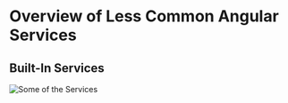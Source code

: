 # Overview of Less Common Angular Services

## Built-In Services

![Some of the Services](https://raw.githubusercontent.com/naveenasivaprabu/Angularjs-Path/master/02/3%20Create%20and%20using%20Angular%20Services/19%20Overview%20of%20Less%20Common%20Angular%20Services/builtInServices.png)
